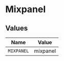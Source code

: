 # Mixpanel


## Values

| Name       | Value      |
| ---------- | ---------- |
| `MIXPANEL` | mixpanel   |